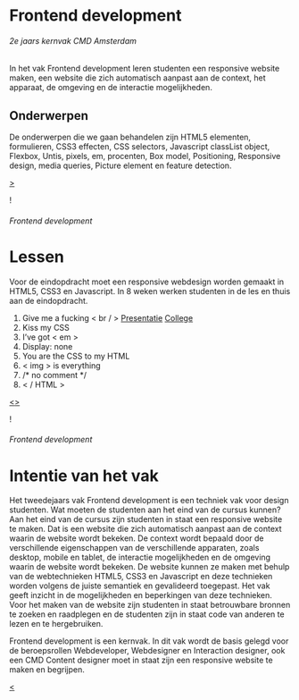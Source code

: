 
# Frontend development
###### 2e jaars kernvak CMD Amsterdam
In het vak Frontend development leren studenten een responsive website maken, een website die zich automatisch aanpast aan de context, het apparaat, de omgeving en de interactie mogelijkheden.

## Onderwerpen
De onderwerpen die we gaan behandelen zijn HTML5 elementen, formulieren, 
CSS3 effecten, CSS selectors, 
Javascript classList object, 
Flexbox, 
Untis, pixels, em, procenten, 
Box model, Positioning, 
Responsive design, media queries, 
Picture element en feature detection.


<a class="nav" href="#2">&gt;</a>

!

###### Frontend development
# Lessen

Voor de eindopdracht moet een responsive webdesign worden gemaakt in HTML5, CSS3 en Javascript. In 8 weken werken studenten in de les en thuis aan de eindopdracht. 

1. Give me a fucking < br / > [Presentatie](http://cmda.github.io/FED1/Presentaties/les1-gimme-a-fucking-br.html) [College](http://cmda.github.io/FED1/Colleges/les1-gimme-a-fucking/index.html)
2. Kiss my CSS
3. I’ve got < em >
4. Display: none
5. You are the CSS to my HTML
6. < img > is everything
7. /* no comment */
8. < / HTML >



<a class="nav" href="#1">&lt;</a><a class="nav" href="#3">&gt;</a>

!

###### Frontend development
# Intentie van het vak

Het tweedejaars vak Frontend development is een techniek vak voor design studenten. 
Wat moeten de studenten aan het eind van de cursus kunnen? 
Aan het eind van de cursus zijn studenten in staat een responsive website te maken. 
Dat is een website die zich automatisch aanpast aan de context waarin de website wordt bekeken. 
De context wordt bepaald door de verschillende eigenschappen van de verschillende apparaten, zoals desktop, mobile en tablet, de interactie mogelijkheden en de omgeving waarin de website wordt bekeken. 
De website kunnen ze maken met behulp van de webtechnieken HTML5, CSS3 en Javascript en deze technieken worden volgens de juiste semantiek en gevalideerd toegepast.  Het vak geeft inzicht in de mogelijkheden en beperkingen van deze technieken. Voor het maken van de website zijn studenten in staat betrouwbare bronnen te zoeken en raadplegen en de studenten zijn in staat code van anderen te lezen en te hergebruiken.

Frontend development is een kernvak. In dit vak wordt de basis gelegd voor de beroepsrollen Webdeveloper, Webdesigner en Interaction designer, ook een CMD Content designer moet in staat zijn een responsive website te maken en begrijpen.


<a class="nav" href="#2">&lt;</a>